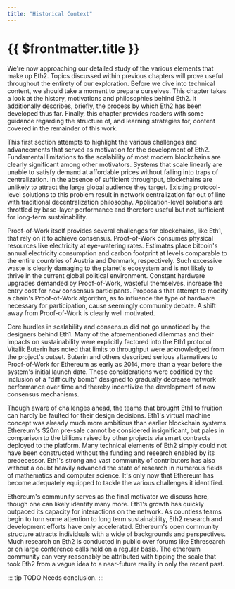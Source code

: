 ```yaml
---
title: "Historical Context"
---
```


# {{ $frontmatter.title }}

We're now approaching our detailed study of the various elements that make up Eth2. Topics discussed within previous chapters will prove useful throughout the entirety of our exploration. Before we dive into technical content, we should take a moment to prepare ourselves. This chapter takes a look at the history, motivations and philosophies behind Eth2. It additionally describes, briefly, the process by which Eth2 has been developed thus far. Finally, this chapter provides readers with some guidance regarding the structure of, and learning strategies for, content covered in the remainder of this work.

This first section attempts to highlight the various challenges and advancements that served as motivation for the development of Eth2. Fundamental limitations to the scalability of most modern blockchains are clearly significant among other motivators. Systems that scale linearly are unable to satisfy demand at affordable prices without falling into traps of centralization. In the absence of sufficient throughput, blockchains are unlikely to attract the large global audience they target. Existing protocol-level solutions to this problem result in network centralization far out of line with traditional decentralization philosophy. Application-level solutions are throttled by base-layer performance and therefore useful but not sufficient for long-term sustainability.

Proof-of-Work itself provides several challenges for blockchains, like Eth1, that rely on it to achieve consensus. Proof-of-Work consumes physical resources like electricity at eye-watering rates. Estimates place bitcoin's annual electricity consumption and carbon footprint at levels comparable to the entire countries of Austria and Denmark, respectively. Such excessive waste is clearly damaging to the planet's ecosystem and is not likely to thrive in the current global political environment. Constant hardware upgrades demanded by Proof-of-Work, wasteful themselves, increase the entry cost for new consensus participants. Proposals that attempt to modify a chain's Proof-of-Work algorithm, as to influence the type of hardware necessary for participation, cause seemingly community debate. A shift away from Proof-of-Work is clearly well motivated.

Core hurdles in scalability and consensus did not go unnoticed by the designers behind Eth1. Many of the aforementioned dilemmas and their impacts on sustainability were explicitly factored into the Eth1 protocol. Vitalik Buterin has noted that limits to throughput were acknowledged from the project's outset. Buterin and others described serious alternatives to Proof-of-Work for Ethereum as early as 2014, more than a year before the system's initial launch date. These considerations were codified by the inclusion of a "difficulty bomb" designed to gradually decrease network performance over time and thereby incentivize the development of new consensus mechanisms.

Though aware of challenges ahead, the teams that brought Eth1 to fruition can hardly be faulted for their design decisions. Eth1's virtual machine concept was already much more ambitious than earlier blockchain systems. Ethereum's $20m pre-sale cannot be considered insignificant, but pales in comparison to the billions raised by other projects via smart contracts deployed to the platform. Many technical elements of Eth2 simply could not have been constructed without the funding and research enabled by its predecessor. Eth1's strong and vast community of contributors has also without a doubt heavily advanced the state of research in numerous fields of mathematics and computer science. It's only now that Ethereum has become adequately equipped to tackle the various challenges it identified.

Ethereum's community serves as the final motivator we discuss here, though one can likely identify many more. Eth1's growth has quickly outpaced its capacity for interactions on the network. As countless teams begin to turn some attention to long term sustainability, Eth2 research and development efforts have only accelerated. Ethereum's open community structure attracts individuals with a wide of backgrounds and perspectives. Much research on Eth2 is conducted in public over forums like Ethresearch or on large conference calls held on a regular basis. The ethereum community can very reasonably be attributed with tipping the scale that took Eth2 from a vague idea to a near-future reality in only the recent past.

::: tip TODO Needs conclusion. :::
